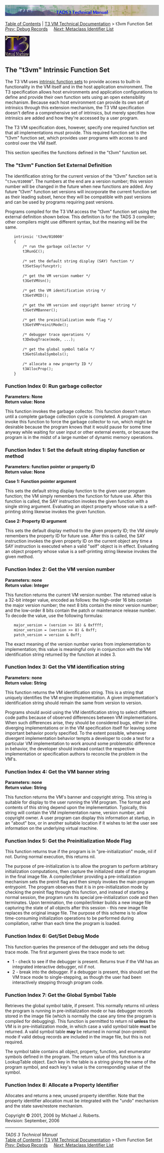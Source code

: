 ![](../topbar.jpg)

[Table of Contents](../toc.htm) \| [T3 VM Technical
Documentation](../t3spec.htm) \> t3vm Function Set  
[*Prev:* Debug Records](debug.htm)     [*Next:* Metaclass Identifier
List](metalist.htm)    

![](t3logo.gif)

  
  

## The "t3vm" Intrinsic Function Set

The T3 VM uses [intrinsic function sets](model.htm#intrinsics) to
provide access to built-in functionality in the VM itself and in the
host application environment. The T3 specification allows host
environments and application configurations to define and provide their
own function sets using an open extensibility mechanism. Because each
host environment can provide its own set of intrinsics through this
extension mechanism, the T3 VM specification doesn't define a
comprehensive set of intrinsics, but merely specifies how intrinsics are
added and how they're accessed by a user program.

The T3 VM specification does, however, specify one required function set
that all implementations must provide. This required function set is the
"t3vm" function set, which provides user programs with access to and
control over the VM itself.

This section specifies the functions defined in the "t3vm" function set.

### The "t3vm" Function Set External Definition

The identification string for the current version of the "t3vm" function
set is "`t3vm/010000`". The numbers at the end are a version number;
this version number will be changed in the future when new functions are
added. Any future "t3vm" function set versions will incorporate the
current function set as their leading subset, hence they will be
compatible with past versions and can be used by programs requiring past
versions.

Programs compiled for the T3 VM access the "t3vm" function set using the
external definition shown below. This definition is for the TADS 3
compiler; other compilers might use different syntax, but the meaning
will be the same.

        intrinsic 't3vm/010000'
        {
            /* run the garbage collector */
            t3RunGC();

            /* set the default string display (SAY) function */
            t3SetSay(funcptr);

            /* get the VM version number */
            t3GetVMVsn();

            /* get the VM identification string */
            t3GetVMID();

            /* get the VM version and copyright banner string */
            t3GetVMBanner();

            /* get the preinitialization mode flag */
            t3GetVMPreinitMode();

            /* debugger trace operations */
            t3DebugTrace(mode, ...);

            /* get the global symbol table */
            t3GetGlobalSymbols();

            /* allocate a new property ID */
            t3AllocProp();
        }

### Function Index 0: Run garbage collector

**Parameters: None**  
**Return value: None**

This function invokes the garbage collector. This function doesn't
return until a complete garbage collection cycle is completed. A program
can invoke this function to force the garbage collector to run, which
might be desirable because the program knows that it would pause for
some time anyway while waiting for user input or other external events,
or because the program is in the midst of a large number of dynamic
memory operations.

### Function Index 1: Set the default string display function or method

**Parameters: function pointer *or* property ID**  
**Return value: None**

**Case 1: Function pointer argument**

This sets the default string display function to the given user program
function; the VM simply remembers the function for future use. After
this function is called, the SAY instruction invokes the given function
with a single string argument. Evaluating an object property whose value
is a self-printing string likewise invokes the given function.

**Case 2: Property ID argument**

This sets the default display method to the given property ID; the VM
simply remembers the property ID for future use. After this is called,
the SAY instruction invokes the given property ID on the current object
any time a SAY instruction is executed when a valid "self" object is in
effect. Evaluating an object property whose value is a self-printing
string likewise invokes the given method.

### Function Index 2: Get the VM version number

**Parameters: none**  
**Return value: Integer**

This function returns the current VM version number. The returned value
is a 32-bit integer value, encoded as follows: the high-order 16 bits
contain the major version number; the next 8 bits contain the minor
version number; and the low-order 8 bits contain the patch or
maintenance release number. To decode the value, use the following
formulas:

        major_version = (version >> 16) & 0xffff;
        minor_version = (version >> 8) & 0xff;
        patch_version = version & 0xff;

The exact meaning of the version number varies from implementation to
implementation; this value is meaningful only in conjunction with the VM
identification string returned by the function at index 3.

### Function Index 3: Get the VM identification string

**Parameters: none**  
**Return value: String**

This function returns the VM identification string. This is a string
that uniquely identifies the VM engine implementation. A given
implementation's identification string should remain the same from
version to version.

Programs should avoid using the VM identification string to select
different code paths because of observed differences between VM
implementations. When such differences arise, they should be considered
bugs, either in the diverging implementations or in the VM specification
itself for leaving some important behavior poorly specified. To the
extent possible, whenever divergent implementation behavior tempts a
developer to code a test for a particular VM implementation to work
around some problematic difference in behavior, the developer should
instead contact the respective implementation or specification authors
to reconcile the problem in the VM's.

### Function Index 4: Get the VM banner string

**Parameters: none**  
**Return value: String**

This function returns the VM's banner and copyright string. This string
is suitable for display to the user running the VM program. The format
and contents of this string depend upon the implementation. Typically,
this string will contain the VM implementation name, version number, and
copyright owner. A user program can display this information at startup,
in an "about" box, or in another suitable location if it wishes to let
the user see information on the underlying virtual machine.

### Function Index 5: Get the Preinitialization Mode Flag

This function returns true if the program is in "pre-initialization"
mode, nil if not. During normal execution, this returns nil.

The purpose of pre-initialization is to allow the program to perform
arbitrary initialization computations, then capture the initialized
state of the program in the final image file. A compiler/linker
providing a pre-initialization mechanism sets the preinit flag and then
simply invokes the main program entrypoint. The program observes that it
is in pre-initialization mode by checking the preinit flag through this
function, and instead of starting a normal session, the program runs its
special pre-initialization code and then terminates. Upon termination,
the compiler/linker builds a new image file capturing the state of all
objects after this session - this new image file replaces the original
image file. The purpose of this scheme is to allow time-consuming
initialization operations to be performed during compilation, rather
than each time the program is loaded.

### Function Index 6: Get/Set Debug Mode

This function queries the presence of the debugger and sets the debug
trace mode. The first argument gives the trace mode to set:

- 1 - check to see if the debugger is present. Returns true if the VM
  has an integrated interactive debugger, nil if not.
- 2 - break into the debugger. If a debugger is present, this should set
  the VM trace mode to single-stepping, as though the user had been
  interactively stepping through program code.

### Function Index 7: Get the Global Symbol Table

Retrieves the global symbol table, if present. This normally returns nil
unless the program is running in pre-initialization mode or has debugger
records stored in the image file (which is normally the case any time
the program is compiled for debugging). This function is permitted to
return nil **unless** the VM is in pre-initialization mode, in which
case a valid symbol table **must** be returned. A valid symbol table
**may** be returned in normal (non-preinit) mode if valid debug records
are included in the image file, but this is not required.

The symbol table contains all object, property, function, and enumerator
symbols defined in the program. The return value of this function is a
LookupTable object. Each key in the table is a string giving the name of
the program symbol, and each key's value is the corresponding value of
the symbol.

### Function Index 8: Allocate a Property Identifier

Allocates and returns a new, unused property identifier. Note that the
property identifier allocation must be integrated with the "undo"
mechanism and the state save/restore mechanism.

Copyright © 2001, 2006 by Michael J. Roberts.  
Revision: September, 2006

------------------------------------------------------------------------

*TADS 3 Technical Manual*  
[Table of Contents](../toc.htm) \| [T3 VM Technical
Documentation](../t3spec.htm) \> t3vm Function Set  
[*Prev:* Debug Records](debug.htm)     [*Next:* Metaclass Identifier
List](metalist.htm)    
